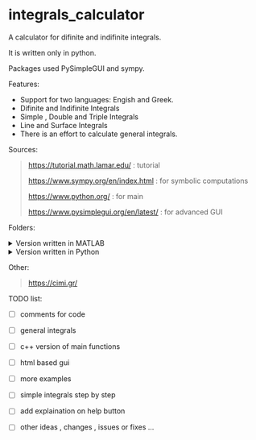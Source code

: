 # integrals_calculator
A calculator for difinite and indifinite integrals.

It is written only in python. 

Packages used PySimpleGUI and sympy.

Features:
* Support for two languages: Engish and Greek.
* Difinite and Indifinite Integrals
* Simple , Double and Triple Integrals
* Line and Surface Integrals
* There is an effort to calculate general integrals. 

Sources:
> https://tutorial.math.lamar.edu/ : tutorial
> 
> https://www.sympy.org/en/index.html : for symbolic computations
>
> https://www.python.org/ : for main
>
> https://www.pysimplegui.org/en/latest/ : for advanced GUI 

Folders:
<details>
<summary>Version written in MATLAB</summary>
  <ul>
    <li>Double Integrals</li>
    <li>Triple Integrals</li>
    <li>Line Integrals</li>
      <ul>
        <li>Function</li>
        <li>Vector Function</li>
      </ul>
    <li>Surface Integrals</li>
    <li>General Integrals</li>
  </ul>
</details>

<details>
<summary>Version written in Python</summary>
  <ul>
    <li>Version with terminal</li>
    <ul>
      <li>Double Integrals</li>
      <li>Triple Integrals</li>
      <li>Line Integrals</li>
        <ul>
          <li>Function</li>
          <li>Vector Function</li>
        </ul>
      <li>Surface Integrals</li>
      <li>General Integrals</li>
    </ul>
    <li>Version with tkinter</li>
    <ul>
      <li>Double Integrals</li>
      <li>Triple Integrals</li>
      <li>Line Integrals</li>
        <ul>
          <li>Function</li>
          <li>Vector Function</li>
        </ul>
      <li>Surface Integrals</li>
      <li>General Integrals</li>
    </ul>
    <li>Version with PySimpleGUI</li>
  </ul>
</details>


Other:
> https://cimi.gr/


TODO list:

- [ ] comments for code

- [ ] general integrals

- [ ] c++ version of main functions

- [ ] html based gui

- [ ] more examples

- [ ] simple integrals step by step

- [ ] add explaination on help button

- [ ] other ideas , changes , issues or fixes ...

